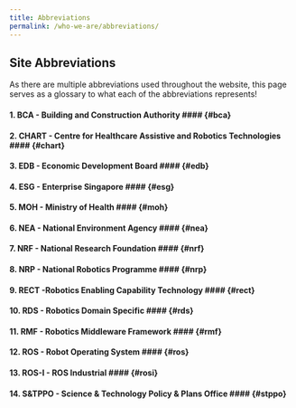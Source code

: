 ```yaml
---
title: Abbreviations
permalink: /who-we-are/abbreviations/
---
```

## Site Abbreviations

As there are multiple abbreviations used throughout the website, this page serves as a glossary to what each of the abbreviations represents!

#### 1. BCA - Building and Construction Authority #### {#bca}
#### 2. CHART - Centre for Healthcare Assistive and Robotics Technologies #### {#chart}
#### 3. EDB - Economic Development Board #### {#edb}
#### 4. ESG - Enterprise Singapore #### {#esg}
#### 5. MOH - Ministry of Health #### {#moh}
#### 6. NEA - National Environment Agency #### {#nea}
#### 7. NRF - National Research Foundation #### {#nrf}
#### 8. NRP - National Robotics Programme #### {#nrp}
#### 9. RECT -Robotics Enabling Capability Technology #### {#rect}
#### 10. RDS - Robotics Domain Specific #### {#rds}
#### 11. RMF - Robotics Middleware Framework #### {#rmf}
#### 12. ROS - Robot Operating System #### {#ros}
#### 13. ROS-I - ROS Industrial #### {#rosi}
#### 14. S&TPPO - Science & Technology Policy & Plans Office #### {#stppo}